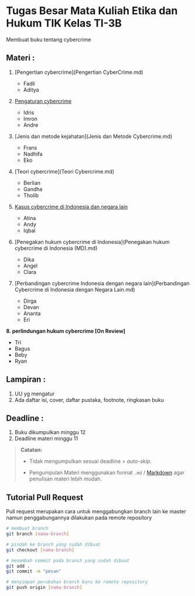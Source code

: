 # Tugas Besar Mata Kuliah Etika dan Hukum TIK Kelas TI-3B

Membuat buku tentang cybercrime

## Materi :
1. [Pengertian cybercrime](Pengertian CyberCrime.md)
   - Fadli
   - Aditya

2. [Pengaturan cybercrime](Pengaturan-Cybercrime.md)
   - Idris
   - Imron
   - Andre

3. [Jenis dan metode kejahatan](Jenis dan Metode Cybercrime.md)
   - Frans
   - Nadhifa
   - Eko

4. [Teori cybercrime](Teori Cybercrime.md)
   - Berlian
   - Gandha
   - Tholib

5. [Kasus cybercrime di Indonesia dan negara lain](kasus-cybercrime.md)
   - Atina
   - Andy
   - Iqbal

6. [Penegakan hukum cybercrime di Indonesia](Penegakan hukum cybercrime di Indonesia (MD).md)
   - Dika
   - Angel
   - Clara

7. [Perbandingan cybercrime Indonesia dengan negara lain](Perbandingan Cybercrime di Indonesia dengan Negara Lain.md)
   - Dirga
   - Devan
   - Ananta
   - Eri

**8. perlindungan hukum cybercrime [On Review]**
   - Tri
   - Bagus
   - Beby
   - Ryan

## Lampiran :
1. UU yg mengatur
2. Ada daftar isi, cover, daftar pustaka, footnote, ringkasan buku

## Deadline :
1. Buku dikumpulkan minggu 12
2. Deadline materi minggu 11

>**Catatan:**  
>- Tidak mengumpulkan sesuai deadline = *auto-skip*.  
>
>- Pengumpulan Materi menggunakan format `.md` / [Markdown](https://github.com/adam-p/markdown-here/wiki/Markdown-Cheatsheet) agar penulisan materi lebih mudah.

## Tutorial Pull Request

Pull request merupakan cara untuk menggabungkan branch lain ke master namun penggabungannya dilakukan pada remote repository

```bash
# membuat branch
git branch [nama-branch]

# pindah ke branch yang sudah dibuat
git checkout [nama-branch]

# menambah commit pada branch yang sudah dibuat
git add .
git commit -m "pesan"

# menyimpan perubahan branch baru ke remote repository
git push origin [nama-branch]
```
